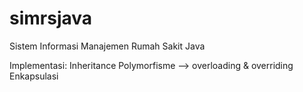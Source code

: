 # simrsjava
Sistem Informasi Manajemen Rumah Sakit Java

Implementasi:
Inheritance
Polymorfisme --> overloading & overriding
Enkapsulasi
